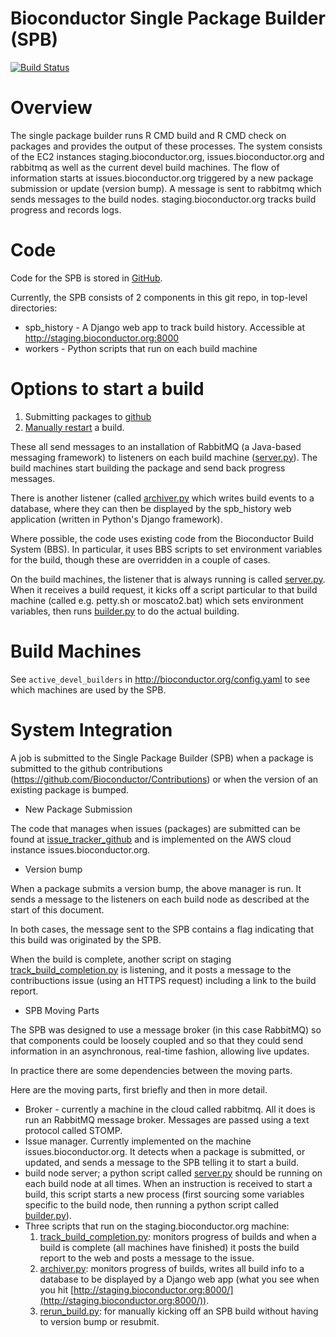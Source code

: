 Bioconductor Single Package Builder (SPB)
=========================================
[![Build
Status](https://travis-ci.org/Bioconductor/packagebuilder.svg)](https://travis-ci.org/Bioconductor/packagebuilder)

Overview
========

The single package builder runs R CMD build and R CMD check on packages and provides the output of these processes. The system consists of the EC2 instances staging.bioconductor.org, issues.bioconductor.org and rabbitmq as well as the current devel build machines. The flow of information starts at issues.bioconductor.org triggered by a new package submission or update (version bump). A message is sent to rabbitmq which sends messages to the build nodes. staging.bioconductor.org tracks build progress and records logs.

Code
====

Code for the SPB is stored in [GitHub](https://github.com/Bioconductor/packagebuilder).

Currently, the SPB consists of 2 components in this git repo, in top-level directories:
  * spb_history - A Django web app to track build history.
  Accessible at http://staging.bioconductor.org:8000
  * workers - Python scripts that run on each build machine

Options to start a build
=========================

1. Submitting packages to [github](https://github.com/Bioconductor/Contributions)
2. [Manually restart][] a build.

[Manually restart]: https://github.com/Bioconductor/packagebuilder/blob/master/documentation/Troubleshooting.md#manually-restarting-a-build

These all send messages to an installation of RabbitMQ (a Java-based messaging framework)
to listeners on each build machine ([server.py](workers/server.py)). The build machines
start building the package and send back progress messages.

There is another listener (called [archiver.py](workers/archiver.py) which
writes build events to a database, where they can
then be displayed by the spb_history web application
(written in Python's Django framework).

Where possible, the code uses existing code from the Bioconductor Build
System (BBS). In particular, it uses BBS scripts to set environment variables
for the build, though these are overridden in a couple of cases.

On the build machines, the listener that is always running is called
[server.py](workers/server.py). When it receives a build request, it kicks off a script
particular to that build machine (called e.g. petty.sh or moscato2.bat)
which sets environment variables, then runs [builder.py](workers/builder.py) to do the
actual building.

Build Machines
==============

See `active_devel_builders` in http://bioconductor.org/config.yaml
to see which machines are used by the SPB.

System Integration
===========================

A job is submitted to the Single Package Builder (SPB) when a package is submitted to the github contributions
(https://github.com/Bioconductor/Contributions) or when the version of an existing package is bumped.

* New Package Submission

The code that manages when issues (packages) are submitted can be found at
[issue_tracker_github](https://github.com/Bioconductor/issue_tracker_github)
and is implemented on the AWS cloud instance issues.bioconductor.org.

* Version bump

When a package submits a version bump, the above manager is run.
It sends a message to the listeners on each build node as described
at the start of this document.

In both cases, the message sent to the  SPB contains a flag indicating that this build was
originated by the SPB.

When the build is complete, another script on staging
[track_build_completion.py](spb_history/track_build_completion.py)
is listening, and it posts a message to the contribuctions issue
(using an HTTPS request) including a link to the build report.

* SPB Moving Parts

The SPB was designed to use a message broker (in this case RabbitMQ)
so that components could be loosely coupled and so that they could
send information in an asynchronous, real-time fashion, allowing
live updates.

In practice there are some dependencies between the moving parts.

Here are the moving parts, first briefly and then in more detail.

* Broker - currently a machine in the cloud called
  rabbitmq. All it does is run an RabbitMQ
  message broker. Messages are passed using a text protocol
  called STOMP.
* Issue manager. Currently implemented on the machine
  issues.bioconductor.org. It detects when a package is submitted,
  or updated, and sends a message to the SPB telling it to start a build.
* build node server; a python script called [server.py](workers/server.py) should
  be running on each build node at all times. When an
  instruction is received to start a build, this script
  starts a new process (first sourcing some variables
  specific to the build node, then running a python script
  called [builder.py](workers/builder.py)).
* Three scripts that run on the staging.bioconductor.org machine:
  1. [track_build_completion.py](spb_history/track_build_completion.py): monitors progress
     of builds and when a build is complete (all machines
     have finished) it posts the build report to the web
     and posts a message to the issue.
  2. [archiver.py](workers/archiver.py): monitors progress of builds, writes all build
     info to a database to be displayed by a Django web app
     (what you see when you hit
[http://staging.bioconductor.org:8000/](http://staging.bioconductor.org:8000/)).
  3. [rerun_build.py](spb_history/rerun_build.py): for manually kicking off an SPB build
     without having to version bump or resubmit.
